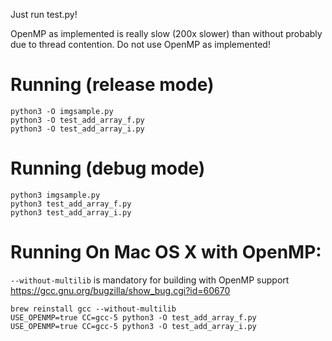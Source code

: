 Just run test.py!

OpenMP as implemented is really slow (200x slower) than without probably due to thread contention.
Do not use OpenMP as implemented!

# Running (release mode)

```
python3 -O imgsample.py
python3 -O test_add_array_f.py
python3 -O test_add_array_i.py
```

# Running (debug mode)

```
python3 imgsample.py
python3 test_add_array_f.py
python3 test_add_array_i.py
```

# Running On Mac OS X with OpenMP:

`--without-multilib` is mandatory for building with OpenMP support https://gcc.gnu.org/bugzilla/show_bug.cgi?id=60670

```
brew reinstall gcc --without-multilib
USE_OPENMP=true CC=gcc-5 python3 -O test_add_array_f.py
USE_OPENMP=true CC=gcc-5 python3 -O test_add_array_i.py
```

